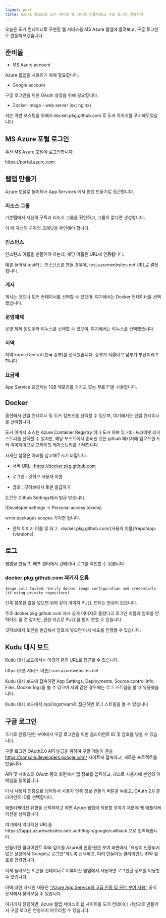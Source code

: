 ```yaml
---
layout: post
title: Azure 웹앱으로 도커 파이썬 웹 사이트 만들어보고 구글 로그인 연동하기
---
```


오늘은 도커 컨테이너로 구현된 웹 서비스를 MS Azure 웹앱에 올려보고, 구글 로그인도 연동해보겠습니다.

## 준비물

* MS Azure account

Azure 웹앱을 사용하기 위해 필요합니다.

* Google account

구글 로그인을 위한 OAuth 설정을 위해 필요합니다.

* Docker image - web server (ex: nginx)

저는 이번 포스팅을 위헤서 docker.pkg.github.com 로 도커 이미지를 푸시해두었습니다.

## MS Azure 포털 로그인

우선 MS Azure 포털에 로그인합니다. 

https://portal.azure.com

## 웹앱 만들기

Azure 포털로 들어와서 App Services 에서 웹앱 만들기로 접근합니다.

### 리소스 그룹

기본탭에서 자신의 구독과 리소스 그룹을 확인하고, 그룹이 없다면 생성합니다.

이 때 자신의 구독의 크레딧을 확인해야 합니다.

### 인스턴스

인스턴스 이름을 만들어야 하는데, 해당 이름은 URL에 연동됩니다.

예를 들어서 test라는 인스턴스를 만들 경우에, test.azurewebsites.net URL로 결정됩니다.

### 게시

게시는 코드나 도커 컨테이너를 선택할 수 있으며, 여기에서는 Docker 컨테이너를 선택했습니다.

### 운영체제

운영 체제 윈도우와 리눅스를 선택할 수 있으며, 여기에서는 리눅스를 선택했습니다.

### 지역

지역 korea Central (한국 중부)를 선택했습니다. 중부가 서울이고 남부가 부산이라고 합니다.

### 요금제

App Service 요금제는 1GB 메모리를 가지고 있는 무료 F1을 사용합니다.

## Docker 

옵션에서 단일 컨테이너 및 도커 컴포즈를 선택할 수 있으며, 여기에서는 단일 컨테이너를 선택합니다.

도커 이미지 소스는 Azure Container Registry 이나 도커 허브 및 기타 프라이빗 레지스트리를 선택할 수 있지만, 해당 포스트에서 준비한 것은 github 패키지에 업로드한 도커 이미지이므로 프라이빗 레지스트리를 선택합니다.

자세한 설정은 아래를 참고해주시기 바랍니다.

* 서버 URL : https://docker.pkg.github.com

* 로그인 : 깃허브 사용자 이름

* 암호 : 깃허브에서 토큰 발급하기 

토큰은 Github Settings에서 발급 받습니다.

(Developer settings -> Personal access tokens)

write:packages scopes 가지면 됩니다.

* 전체 이미지 이름 및 태그 : docker.pkg.github.com/{사용자 이름}/repo/app:{versions}

## 로그

웹앱을 만들고, 배포 센터에서 컨테이너 로그를 확인할 수 있습니다.

### docker.pkg.github.com 패키지 오류

```
Image pull failed: Verify docker image configuration and credentials (if using private repository)
```

간혹 잘못된 값을 넣으면 위와 같이 이미지 PULL 안되는 현상이 있습니다.

주로 docker.pkg.github.com 에서 공개 이미지로 올렸다고 로그인 이름과 암호를 안적어도 될 것 같지만, 권한 이슈로 PULL을 받지 못할 수 있습니다.

깃허브에서 토큰을 발급해서 암호에 넣으면 다시 배포를 진행할 수 있습니다.

## Kudu 대시 보드

Kudu 대시 보드에서는 아래와 같은 URL로 접근할 수 있습니다.

https://{앱 서비스 이름}.scm.azurewebsites.net

Kudu 대시 보드에 접속하면 App Settings, Deployments, Source control info, Files, Docker logs를 볼 수 있으며 저와 같은 경우에는 로그 스트림을 볼 때 유용했습니다.

Kudu 대시 보드에서 /api/logstream로 접근하면 로그 스트림을 볼 수 있습니다.


## 구글 로그인 

추가로 인증/권한 부여에서 구글 로그인을 위한 클라이언트 ID 및 암호를 넣을 수 있습니다.

구글 로그인 OAuth2.0 API 발급을 위하여 구글 개발자 콘솔 https://console.developers.google.com/ 사이트에 접속하고, 새로운 프로젝트를 만듭니다.

API 및 서비스의 OAuth 동의 화면에서 앱 정보를 입력하고, 테스트 사용자에 본인의 이메일을 등록합니다.

다시 사용자 인증으로 넘어와서 사용자 인증 정보 만들기 버튼을 누르고, OAuth 2.0 클라이언트 ID를 선택합니다.

애플리케이션 유형을 선택하라고 하면 Azure 웹앱에 적용할 것이기 때문에 웹 애플리케이션을 선택합니다.

여기에서 리다렉션 URL을 https://{app}.azurewebsites.net/.auth/login/google/callback 으로 입력해줍니다.

만들어진 클라이언트 ID와 암호를 Azure의 인증/권한 부여 화면에서 "요청이 인증되지 않은 상황에서 Google로 로그인"하도록 선택하고, 미리 만들어둔 클라이언트 ID와 암호를 입력합니다.

이제 들어오는 토큰을 컨테이너로 이루어진 웹앱에서 사용하면 로그인된 정보를 이용할 수 있습니다.

이에 대한 자세한 내용은 ["Azure App Service의 고급 인증 및 권한 부여 사용"](https://docs.microsoft.com/ko-kr/azure/app-service/app-service-authentication-how-to) 공식 문서에서 찾아보실 수 있습니다.

여기까지 진행하면, Azure 웹앱 서비스로 웹 사이트를 도커 컨테이너 기반으로 만들어서 구글 로그인 연동까지 마무리할 수 있습니다.